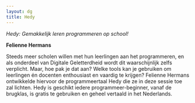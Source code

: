 ```yaml
---
layout: dg
title: Hedy
---
```


*Hedy: Gemakkelijk leren programmeren op school!*

**Felienne Hermans**

Steeds meer scholen willen met hun leerlingen aan het programmeren, en als
onderdeel van Digitale Geletterdheid wordt dit waarschijnlijk zelfs verplicht.
Maar, hoe pak je dat aan? Welke tools kan je gebruiken om leerlingen én
docenten enthousiast en vaardig te krijgen? Felienne Hermans ontwikkelde
hiervoor de programmeertaal Hedy die ze in deze sessie toe zal lichten. Hedy
is geschikt iedere programmeer-beginner, vanaf de brugklas, is gratis te
gebruiken en geheel vertaald in het Nederlands.
